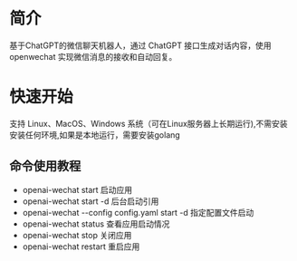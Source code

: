 # 简介
基于ChatGPT的微信聊天机器人，通过 ChatGPT 接口生成对话内容，使用 openwechat 实现微信消息的接收和自动回复。

# 快速开始
支持 Linux、MacOS、Windows 系统（可在Linux服务器上长期运行),不需安装安装任何环境,如果是本地运行，需要安装golang

## 命令使用教程
- openai-wechat start  启动应用
- openai-wechat start -d 后台启动引用
- openai-wechat --config config.yaml start -d 指定配置文件启动
- openai-wechat status 查看应用启动情况
- openai-wechat stop 关闭应用
- openai-wechat restart 重启应用